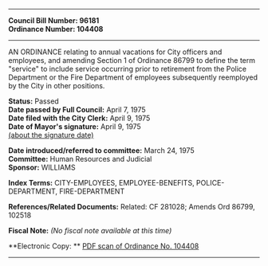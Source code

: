 * * * * *  
  
**Council Bill Number: [](#h0)[](#h2)96181**   
**Ordinance Number: 104408**  
  
* * * * *  
  
AN ORDINANCE relating to annual vacations for City officers and employees, and amending Section 1 of Ordinance 86799 to define the term "service" to include service occurring prior to retirement from the Police Department or the Fire Department of employees subsequently reemployed by the City in other positions.  
  
**Status:** Passed   
**Date passed by Full Council:** April 7, 1975   
**Date filed with the City Clerk:** April 9, 1975   
**Date of Mayor's signature:** April 9, 1975   
[(about the signature date)](/~public/approvaldate.htm)   
  
  
**Date introduced/referred to committee:** March 24, 1975   
**Committee:** Human Resources and Judicial   
**Sponsor:** WILLIAMS   
  
**Index Terms:** CITY-EMPLOYEES, EMPLOYEE-BENEFITS, POLICE-DEPARTMENT, FIRE-DEPARTMENT  
  
**References/Related Documents:** Related: CF 281028; Amends Ord 86799, 102518  
  
**Fiscal Note:** *(No fiscal note available at this time)*  
  
**Electronic Copy: ** [PDF scan of Ordinance No. 104408](/~archives/Ordinances/Ord_104408.pdf)  
  
* * * * *  

